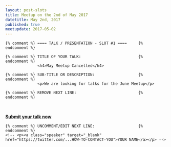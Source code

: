 ```yaml
---
layout: post-slots
title: Meetup on the 2nd of May 2017
datetitle: May 2nd, 2017
published: true
meetupdate: 2017-05-02
---
```


<div class="slot span12"><div class="icon-awesome"><i class="icon-exclamation-sign"></i></div>

    {% comment %} ==== TALK / PRESENTATION - SLOT #1 ====     {% endcomment %}

    {% comment %} TITLE OF YOUR TALK:                         {% endcomment %}
                  <h4>May Meetup Cancelled</h4>

    {% comment %} SUB-TITLE OR DESCRIPTION:                   {% endcomment %}
                  <p>We are looking for talks for the June Meetup</p>

    {% comment %} REMOVE NEXT LINE:                           {% endcomment %}
                  <p><a href="http://www.bephpug.de/submit.html"><strong>Submit your talk now</strong></a></p>

    {% comment %} UNCOMMENT/EDIT NEXT LINE:                   {% endcomment %}
    <!-- <p><a class="speaker" target="_blank" href="https://twitter.com/...HOW-TO-CONTACT-YOU">YOUR NAME</a></p> -->

</div>


